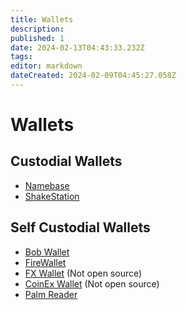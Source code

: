 ```yaml
---
title: Wallets
description: 
published: 1
date: 2024-02-13T04:43:33.232Z
tags: 
editor: markdown
dateCreated: 2024-02-09T04:45:27.058Z
---
```


# Wallets


## Custodial Wallets
- [Namebase](/namebase)
- [ShakeStation](/shakestation)

## Self Custodial Wallets
- [Bob Wallet](/bobwallet)
- [FireWallet](/firewallet)
- [FX Wallet](https://www.fxwallet.com/) (Not open source)
- [CoinEx Wallet](https://wallet.coinex.com/) (Not open source)
- [Palm Reader](https://github.com/pinheadmz/palmreader)
